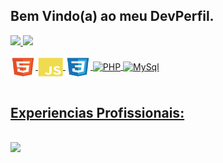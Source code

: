 ## Bem Vindo(a) ao meu DevPerfil.
 <div>
   <a href="https://github.com/Erlon335">
   <img height="180em" src="https://github-readme-stats.vercel.app/api?username=Erlon335&show_icons=true&theme=radical&include_all_commits=true&count_private=true"/>
   <img height="180em" src="https://github-readme-stats.vercel.app/api/top-langs/?username=Erlon335&layout=compact&langs_count=6&theme=gruvbox"/>
</div>
    
<div style="display: inline_block"><br>
  <img align="center" alt="HTML" height="30" width="40" src="https://raw.githubusercontent.com/devicons/devicon/master/icons/html5/html5-original.svg">
  <img align="center" alt="Js" height="30" width="40" src="https://raw.githubusercontent.com/devicons/devicon/master/icons/javascript/javascript-plain.svg"> 
  <img align="center" alt="CSS" height="30" width="40" src="https://raw.githubusercontent.com/devicons/devicon/master/icons/css3/css3-original.svg">
  <img align="center" alt="PHP" height="30" width="40" src="https://cdn.jsdelivr.net/gh/devicons/devicon@latest/icons/php/php-original.svg">
  <img align="center" alt="MySql" height="30" width="40" src="https://cdn.jsdelivr.net/gh/devicons/devicon@latest/icons/mysql/mysql-original.svg" />
</div>
 
<br>
<h2>Experiencias Profissionais:<h2>
<div>
<a href="https://www.linkedin.com/in/érlon-alves-03a2a3291/" target="_blank"><img src="https://img.shields.io/badge/-LinkedIn-%230077B5?style=for-the-badge&logo=linkedin&logoColor=white" target="_blank"></a>
</div>
